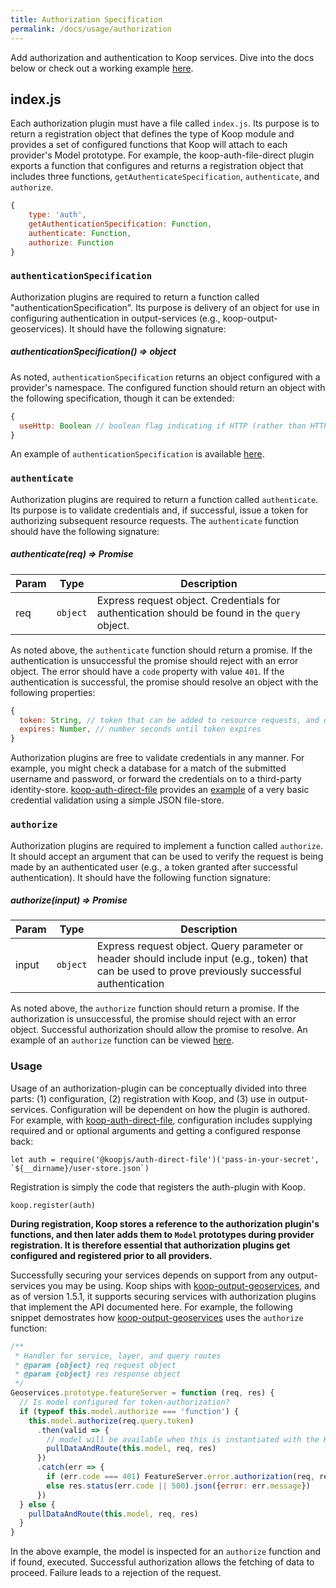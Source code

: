 ```yaml
---
title: Authorization Specification
permalink: /docs/usage/authorization
---
```


Add authorization and authentication to Koop services. Dive into the docs below or check out a working example [here](https://github.com/koopjs/koop-auth-direct-file).

## index.js

Each authorization plugin must have a file called `index.js`.  Its purpose is to return a registration object that defines the type of Koop module and provides a set of configured functions that Koop will attach to each provider's Model prototype.  For example, the koop-auth-file-direct plugin exports a function that configures and returns a registration object that includes three functions, `getAuthenticateSpecification`, `authenticate`, and `authorize`.

```js
{
    type: 'auth',
    getAuthenticationSpecification: Function,
    authenticate: Function,
    authorize: Function
}
```

### `authenticationSpecification`

Authorization plugins are required to return a function called "authenticationSpecification".  Its purpose is delivery of an object for use in configuring authentication in output-services (e.g., koop-output-geoservices). It should have the following signature:

##### authenticationSpecification() ⇒ object

As noted, `authenticationSpecification` returns an object configured with a provider's namespace. The configured function should return an object with the following specification, though it can be extended: 

```js
{
  useHttp: Boolean // boolean flag indicating if HTTP (rather than HTTPS) should be used for the authentication endpoint 
}
```

An example of `authenticationSpecification` is available [here](https://github.com/koopjs/koop-auth-direct-file/blob/master/src/index.js#L44-L56).


### `authenticate`

Authorization plugins are required to return a function called `authenticate`.  Its purpose is to validate credentials and, if successful, issue a token for authorizing subsequent resource requests.  The `authenticate` function should have the following signature:

##### authenticate(req) ⇒ Promise

| Param | Type | Description |
| --- | --- | --- |
| req | <code>object</code> | Express request object. Credentials for authentication should be found in the `query` object. |


As noted above, the `authenticate` function should return a promise. If the authentication is unsuccessful the promise should reject with an error object.  The error should have a `code` property with value `401`. If the authentication is successful, the promise should resolve an object with the following properties:

```js
{
  token: String, // token that can be added to resource requests, and decoded and verified by the "authorization" function
  expires: Number, // number seconds until token expires
}
```

Authorization plugins are free to validate credentials in any manner.  For example, you might check a database for a match of the submitted username and password, or forward the credentials on to a third-party identity-store. [koop-auth-direct-file](https://github.com/koopjs/koop-auth-direct-file) provides an [example](https://github.com/koopjs/koop-auth-direct-file/blob/master/src/index.js#L59-L88) of a very basic credential validation using a simple JSON file-store. 

### `authorize`

Authorization plugins are required to implement a function called `authorize`.  It should accept an argument that can be used to verify the request is being made by an authenticated user (e.g., a token granted after successful authentication).  It should have the following function signature:

##### authorize(input) ⇒ Promise

| Param | Type | Description |
| --- | --- | --- |
| input | <code>object</code> | Express request object. Query parameter or header should include input (e.g., token) that can be used to prove previously successful authentication |

As noted above, the `authorize` function should return a promise. If the authorization is unsuccessful, the promise should reject with an error object.  Successful authorization should allow the promise to resolve. An example of an `authorize` function can be viewed [here](https://github.com/koopjs/koop-auth-direct-file/blob/master/src/index.js#L90-L108).

### Usage

Usage of an authorization-plugin can be conceptually divided into three parts: (1) configuration, (2) registration with Koop, and (3) use in output-services.  Configuration will be dependent on how the plugin is authored.  For example, with [koop-auth-direct-file](https://github.com/koopjs/koop-auth-direct-file), configuration includes supplying required and or optional arguments and getting a configured response back:

    let auth = require('@koopjs/auth-direct-file')('pass-in-your-secret', `${__dirname}/user-store.json`)

Registration is simply the code that registers the auth-plugin with Koop.  

    koop.register(auth)

**During registration, Koop stores a reference to the authorization plugin's functions, and then later adds them to `Model` prototypes during provider registration.  It is therefore essential that authorization plugins get configured and registered prior to all providers.**

Successfully securing your services depends on support from any output-services you may be using. Koop ships with [koop-output-geoservices](https://github.com/koopjs/koop-output-geoservices), and as of version 1.5.1, it supports securing services with authorization plugins that implement the API documented here.  For example, the following snippet demostrates how [koop-output-geoservices](https://github.com/koopjs/koop-output-geoservices) uses the `authorize` function:

```js
/**
 * Handler for service, layer, and query routes
 * @param {object} req request object
 * @param {object} res response object
 */
Geoservices.prototype.featureServer = function (req, res) {
  // Is model configured for token-authorization?
  if (typeof this.model.authorize === 'function') {
    this.model.authorize(req.query.token)
      .then(valid => {
        // model will be available when this is instantiated with the Koop controller
        pullDataAndRoute(this.model, req, res)
      })
      .catch(err => {
        if (err.code === 401) FeatureServer.error.authorization(req, res)
        else res.status(err.code || 500).json({error: err.message})
      })
  } else {
    pullDataAndRoute(this.model, req, res)
  }
}
```

In the above example, the model is inspected for an `authorize` function and if found, executed.  Successful authorization allows the fetching of data to proceed.  Failure leads to a rejection of the request.